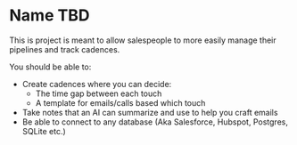 # Name TBD

This is project is meant to allow salespeople to more easily manage their pipelines and track cadences.

You should be able to:

- Create cadences where you can decide:
    - The time gap between each touch
    - A template for emails/calls based which touch
- Take notes that an AI can summarize and use to help you craft emails
- Be able to connect to any database (Aka Salesforce, Hubspot, Postgres, SQLite etc.)
